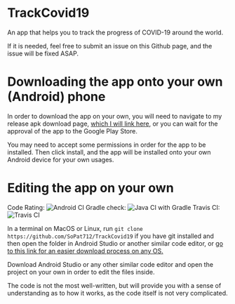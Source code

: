 # TrackCovid19
An app that helps you to track the progress of COVID-19 around the world.

If it is needed, feel free to submit an issue on this Github page, and the issue will be fixed ASAP.

# Downloading the app onto your own (Android) phone

In order to download the app on your own, you will need to navigate to my release apk download page, [which I will link here](https://github.com/SoPat712/TrackCovid19/releases/download/v1.4/TrackCovid19.apk), or you can wait for the approval of the app to the Google Play Store.

You may need to accept some permissions in order for the app to be installed. Then click install, and the app will be installed onto your own Android device for your own usages.

# Editing the app on your own

Code Rating: ![Android CI](https://github.com/SoPat712/TrackCovid19/workflows/Android%20CI/badge.svg) 
Gradle check: ![Java CI with Gradle](https://github.com/SoPat712/TrackCovid19/workflows/Java%20CI%20with%20Gradle/badge.svg)
Travis CI: ![Travis CI](https://travis-ci.org/SoPat712/TrackCovid19.svg?branch=master)

In a terminal on MacOS or Linux, run ```git clone https://github.com/SoPat712/TrackCovid19``` if you have git installed and then open the folder in Android Studio or another similar code editor, or [go to this link for an easier download process on any OS.](https://github.com/SoPat712/TrackCovid19/archive/master.zip)

Download Android Studio or any other similar code editor and open the project on your own in order to edit the files inside.

The code is not the most well-written, but will provide you with a sense of understanding as to how it works, as the code itself is not very complicated.
